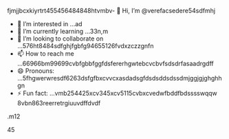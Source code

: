 fjmjjbcxkiyrtrt455456484848htvmbv- 👋 Hi, I’m @verefacsedere54sdfmhj
- 👀 I’m interested in ...ad
- 🌱 I’m currently learning ...33n,m
- 💞️ I’m looking to collaborate on ...576ht8484sdfghjfgbfg94655126fvdxzczzgnfn
- 📫 How to reach me ...66966bm99699cvbfgbbfggfdsfererhgwtebcvcbvfsdsdrfasaadrgdff
- 😄 Pronouns: ...5fhgwerwresdf6263dsfgfbxcvvcxasdadsgfdsdsddsdssdmjggjgjghghhgn
- ⚡ Fun fact: ...vmb254425xcv345xcv5115cvbxcvedwfbddfbdsssswqqw
8vbn863reerretrgiuuvdffdvdf
<!---52151sadqw6662323htrgf
verefacsedere/verefacsedere is a ✨ special ✨ repository because its `R66EADME.md` (520this file) appears on yoursdfsdf GixcxvbvvctHub profinhgle.54
You can click the Preview link to take a look at59 your changes.12
--->.m12
45
